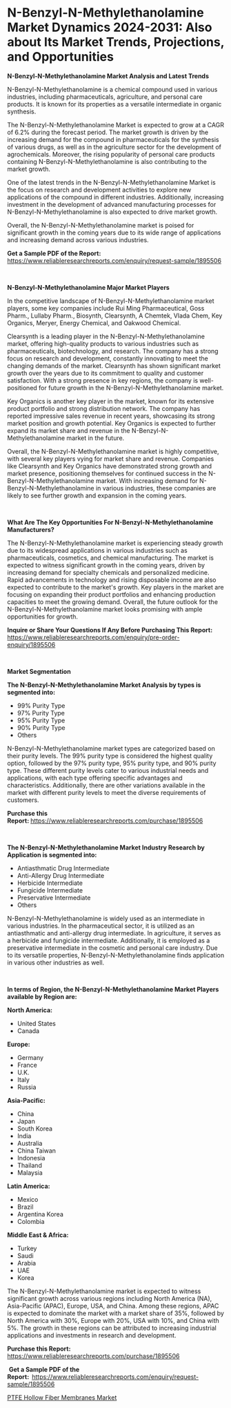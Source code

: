 <p><h1>N-Benzyl-N-Methylethanolamine Market Dynamics 2024-2031: Also about Its Market Trends, Projections, and Opportunities</h1></p><p><strong>N-Benzyl-N-Methylethanolamine Market Analysis and Latest Trends</strong></p>
<p><p>N-Benzyl-N-Methylethanolamine is a chemical compound used in various industries, including pharmaceuticals, agriculture, and personal care products. It is known for its properties as a versatile intermediate in organic synthesis.</p><p>The N-Benzyl-N-Methylethanolamine Market is expected to grow at a CAGR of 6.2% during the forecast period. The market growth is driven by the increasing demand for the compound in pharmaceuticals for the synthesis of various drugs, as well as in the agriculture sector for the development of agrochemicals. Moreover, the rising popularity of personal care products containing N-Benzyl-N-Methylethanolamine is also contributing to the market growth.</p><p>One of the latest trends in the N-Benzyl-N-Methylethanolamine Market is the focus on research and development activities to explore new applications of the compound in different industries. Additionally, increasing investment in the development of advanced manufacturing processes for N-Benzyl-N-Methylethanolamine is also expected to drive market growth.</p><p>Overall, the N-Benzyl-N-Methylethanolamine market is poised for significant growth in the coming years due to its wide range of applications and increasing demand across various industries.</p></p>
<p><strong>Get a Sample PDF of the Report:&nbsp;</strong> <a href="https://www.reliableresearchreports.com/enquiry/request-sample/1895506">https://www.reliableresearchreports.com/enquiry/request-sample/1895506</a></p>
<p>&nbsp;</p>
<p><strong>N-Benzyl-N-Methylethanolamine Major Market Players</strong></p>
<p><p>In the competitive landscape of N-Benzyl-N-Methylethanolamine market players, some key companies include Rui Ming Pharmaceutical, Goss Pharm., Lullaby Pharm., Biosynth, Clearsynth, A Chemtek, Vlada Chem, Key Organics, Meryer, Energy Chemical, and Oakwood Chemical.</p><p>Clearsynth is a leading player in the N-Benzyl-N-Methylethanolamine market, offering high-quality products to various industries such as pharmaceuticals, biotechnology, and research. The company has a strong focus on research and development, constantly innovating to meet the changing demands of the market. Clearsynth has shown significant market growth over the years due to its commitment to quality and customer satisfaction. With a strong presence in key regions, the company is well-positioned for future growth in the N-Benzyl-N-Methylethanolamine market.</p><p>Key Organics is another key player in the market, known for its extensive product portfolio and strong distribution network. The company has reported impressive sales revenue in recent years, showcasing its strong market position and growth potential. Key Organics is expected to further expand its market share and revenue in the N-Benzyl-N-Methylethanolamine market in the future.</p><p>Overall, the N-Benzyl-N-Methylethanolamine market is highly competitive, with several key players vying for market share and revenue. Companies like Clearsynth and Key Organics have demonstrated strong growth and market presence, positioning themselves for continued success in the N-Benzyl-N-Methylethanolamine market. With increasing demand for N-Benzyl-N-Methylethanolamine in various industries, these companies are likely to see further growth and expansion in the coming years.</p></p>
<p>&nbsp;</p>
<p><strong>What Are The Key Opportunities For N-Benzyl-N-Methylethanolamine Manufacturers?</strong></p>
<p><p>The N-Benzyl-N-Methylethanolamine market is experiencing steady growth due to its widespread applications in various industries such as pharmaceuticals, cosmetics, and chemical manufacturing. The market is expected to witness significant growth in the coming years, driven by increasing demand for specialty chemicals and personalized medicine. Rapid advancements in technology and rising disposable income are also expected to contribute to the market's growth. Key players in the market are focusing on expanding their product portfolios and enhancing production capacities to meet the growing demand. Overall, the future outlook for the N-Benzyl-N-Methylethanolamine market looks promising with ample opportunities for growth.</p></p>
<p><strong>Inquire or Share Your Questions If Any Before Purchasing This Report:</strong> <a href="https://www.reliableresearchreports.com/enquiry/pre-order-enquiry/1895506">https://www.reliableresearchreports.com/enquiry/pre-order-enquiry/1895506</a></p>
<p>&nbsp;</p>
<p><strong>Market Segmentation</strong></p>
<p><strong>The N-Benzyl-N-Methylethanolamine Market Analysis by types is segmented into:</strong></p>
<p><ul><li>99% Purity Type</li><li>97% Purity Type</li><li>95% Purity Type</li><li>90% Purity Type</li><li>Others</li></ul></p>
<p><p>N-Benzyl-N-Methylethanolamine market types are categorized based on their purity levels. The 99% purity type is considered the highest quality option, followed by the 97% purity type, 95% purity type, and 90% purity type. These different purity levels cater to various industrial needs and applications, with each type offering specific advantages and characteristics. Additionally, there are other variations available in the market with different purity levels to meet the diverse requirements of customers.</p></p>
<p><strong>Purchase this Report:&nbsp;</strong><a href="https://www.reliableresearchreports.com/purchase/1895506">https://www.reliableresearchreports.com/purchase/1895506</a></p>
<p>&nbsp;</p>
<p><strong>The N-Benzyl-N-Methylethanolamine Market Industry Research by Application is segmented into:</strong></p>
<p><ul><li>Antiasthmatic Drug Intermediate</li><li>Anti-Allergy Drug Intermediate</li><li>Herbicide Intermediate</li><li>Fungicide Intermediate</li><li>Preservative Intermediate</li><li>Others</li></ul></p>
<p><p>N-Benzyl-N-Methylethanolamine is widely used as an intermediate in various industries. In the pharmaceutical sector, it is utilized as an antiasthmatic and anti-allergy drug intermediate. In agriculture, it serves as a herbicide and fungicide intermediate. Additionally, it is employed as a preservative intermediate in the cosmetic and personal care industry. Due to its versatile properties, N-Benzyl-N-Methylethanolamine finds application in various other industries as well.</p></p>
<p>&nbsp;</p>
<p><strong>In terms of Region, the N-Benzyl-N-Methylethanolamine Market Players available by Region are:</strong></p>
<p>
    <p> <strong> North America: </strong>
        <ul>
            <li>United States</li>
            <li>Canada</li>
        </ul>
        </p> 
    <p> <strong> Europe: </strong>
        <ul>
            <li>Germany</li>
            <li>France</li>
            <li>U.K.</li>
            <li>Italy</li>
            <li>Russia</li>
        </ul>
        </p> 
    <p> <strong> Asia-Pacific: </strong>
        <ul>
            <li>China</li>
            <li>Japan</li>
            <li>South Korea</li>
            <li>India</li>
            <li>Australia</li>
            <li>China Taiwan</li>
            <li>Indonesia</li>
            <li>Thailand</li>
            <li>Malaysia</li>
        </ul>
        </p> 
    <p> <strong> Latin America: </strong>
        <ul>
            <li>Mexico</li>
            <li>Brazil</li>
            <li>Argentina Korea</li>
            <li>Colombia</li>
        </ul>
        </p> 
    <p> <strong> Middle East & Africa: </strong>
        <ul>
            <li>Turkey</li>
            <li>Saudi</li>
            <li>Arabia</li>
            <li>UAE</li>
            <li>Korea</li>
        </ul>
    </p>
    </p>
<p><p>The N-Benzyl-N-Methylethanolamine market is expected to witness significant growth across various regions including North America (NA), Asia-Pacific (APAC), Europe, USA, and China. Among these regions, APAC is expected to dominate the market with a market share of 35%, followed by North America with 30%, Europe with 20%, USA with 10%, and China with 5%. The growth in these regions can be attributed to increasing industrial applications and investments in research and development.</p></p>
<p><strong>Purchase this Report: </strong><a href="https://www.reliableresearchreports.com/purchase/1895506">https://www.reliableresearchreports.com/purchase/1895506</a></p>
<p>&nbsp;<strong>Get a Sample PDF of the Report:&nbsp;&nbsp;</strong><a href="https://www.reliableresearchreports.com/enquiry/request-sample/1895506">https://www.reliableresearchreports.com/enquiry/request-sample/1895506</a></p>
<p><strong></strong></p>
<p><p><a href="https://changeable-paste-463.notion.site/PTFE-Hollow-Fiber-Membranes-Market-Size-Market-Trends-and-Growth-Outlook-forecasted-for-period-fro-aaaaed706b8548a68a088e31bee56942">PTFE Hollow Fiber Membranes Market</a></p></p>